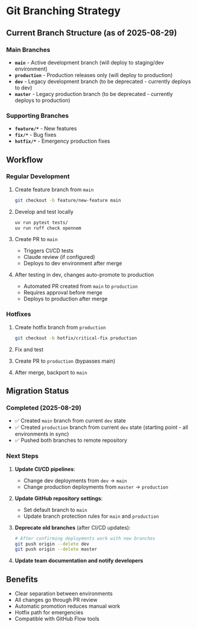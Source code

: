 # Git Branching Strategy

## Current Branch Structure (as of 2025-08-29)

### Main Branches
- **`main`** - Active development branch (will deploy to staging/dev environment)
- **`production`** - Production releases only (will deploy to production)
- **`dev`** - Legacy development branch (to be deprecated - currently deploys to dev)
- **`master`** - Legacy production branch (to be deprecated - currently deploys to production)

### Supporting Branches
- **`feature/*`** - New features
- **`fix/*`** - Bug fixes  
- **`hotfix/*`** - Emergency production fixes

## Workflow

### Regular Development
1. Create feature branch from `main`
   ```bash
   git checkout -b feature/new-feature main
   ```

2. Develop and test locally
   ```bash
   uv run pytest tests/
   uv run ruff check opennem
   ```

3. Create PR to `main`
   - Triggers CI/CD tests
   - Claude review (if configured)
   - Deploys to dev environment after merge

4. After testing in dev, changes auto-promote to production
   - Automated PR created from `main` to `production`
   - Requires approval before merge
   - Deploys to production after merge

### Hotfixes
1. Create hotfix branch from `production`
   ```bash
   git checkout -b hotfix/critical-fix production
   ```

2. Fix and test
3. Create PR to `production` (bypasses main)
4. After merge, backport to `main`

## Migration Status

### Completed (2025-08-29)
- ✅ Created `main` branch from current `dev` state
- ✅ Created `production` branch from current `dev` state (starting point - all environments in sync)
- ✅ Pushed both branches to remote repository

### Next Steps
1. **Update CI/CD pipelines**:
   - Change dev deployments from `dev` → `main`
   - Change production deployments from `master` → `production`

2. **Update GitHub repository settings**:
   - Set default branch to `main`
   - Update branch protection rules for `main` and `production`

3. **Deprecate old branches** (after CI/CD updates):
   ```bash
   # After confirming deployments work with new branches
   git push origin --delete dev
   git push origin --delete master
   ```

4. **Update team documentation and notify developers**

## Benefits
- Clear separation between environments
- All changes go through PR review
- Automatic promotion reduces manual work
- Hotfix path for emergencies
- Compatible with GitHub Flow tools
